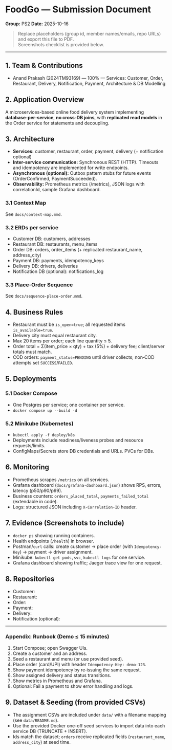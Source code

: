 # FoodGo — Submission Document

**Group:** PS2 
**Date:** 2025-10-16

> Replace placeholders (group id, member names/emails, repo URLs) and export this file to PDF.  
> Screenshots checklist is provided below.

---

## 1. Team & Contributions

- Anand Prakash (2024TM93169) — 100% — Services: Customer, Order, Restaurant, Delivery, Notification, Payment, Architecture & DB Modelling


## 2. Application Overview

A microservices-based online food delivery system implementing **database‑per‑service**, **no cross‑DB joins**, with **replicated read models** in the Order service for statements and decoupling.

## 3. Architecture

- **Services:** customer, restaurant, order, payment, delivery (+ notification optional)
- **Inter-service communication:** Synchronous REST (HTTP). Timeouts and idempotency are implemented for write endpoints.
- **Asynchronous (optional):** Outbox pattern stubs for future events (OrderConfirmed, PaymentSucceeded).
- **Observability:** Prometheus metrics (/metrics), JSON logs with correlationId, sample Grafana dashboard.

### 3.1 Context Map

See `docs/context-map.mmd`.

### 3.2 ERDs per service

- Customer DB: customers, addresses  
- Restaurant DB: restaurants, menu_items  
- Order DB: orders, order_items (+ replicated restaurant_name, address_city)  
- Payment DB: payments, idempotency_keys  
- Delivery DB: drivers, deliveries  
- Notification DB (optional): notifications_log

### 3.3 Place‑Order Sequence

See `docs/sequence-place-order.mmd`.

## 4. Business Rules

- Restaurant must be `is_open=true`; all requested items `is_available=true`.
- Delivery city must equal restaurant city.
- Max 20 items per order; each line quantity ≤ 5.
- Order total = Σ(item_price × qty) + tax (5%) + delivery fee; client/server totals must match.
- COD orders: `payment_status=PENDING` until driver collects; non‑COD attempts set `SUCCESS`/`FAILED`.

## 5. Deployments

### 5.1 Docker Compose

- One Postgres per service; one container per service.
- `docker compose up --build -d`

### 5.2 Minikube (Kubernetes)

- `kubectl apply -f deploy/k8s`  
- Deployments include readiness/liveness probes and resource requests/limits.
- ConfigMaps/Secrets store DB credentials and URLs. PVCs for DBs.

## 6. Monitoring

- Prometheus scrapes `/metrics` on all services.
- Grafana dashboard (`docs/grafana-dashboard.json`) shows RPS, errors, latency (p50/p90/p99).
- Business counters: `orders_placed_total`, `payments_failed_total` (extendable in code).
- Logs: structured JSON including `X-Correlation-ID` header.

## 7. Evidence (Screenshots to include)

- `docker ps` showing running containers.
- Health endpoints (`/health`) in browser.
- Postman/`curl` calls: create customer → place order (with `Idempotency-Key`) → payment → driver assignment.
- Minikube: `kubectl get pods,svc`, `kubectl logs` for one service.
- Grafana dashboard showing traffic; Jaeger trace view for one request.

## 8. Repositories

- Customer: <replace with GitHub URL>
- Restaurant: <replace with GitHub URL>
- Order: <replace with GitHub URL>
- Payment: <replace with GitHub URL>
- Delivery: <replace with GitHub URL>
- Notification (optional): <replace with GitHub URL>

---

### Appendix: Runbook (Demo ≤ 15 minutes)

1. Start Compose; open Swagger UIs.  
2. Create a customer and an address.  
3. Seed a restaurant and menu (or use provided seed).  
4. Place order (card/UPI) with header `Idempotency-Key: demo-123`.  
5. Show payment idempotency by re‑issuing the same request.  
6. Show assigned delivery and status transitions.  
7. Show metrics in Prometheus and Grafana.  
8. Optional: Fail a payment to show error handling and logs.


## 9. Dataset & Seeding (from provided CSVs)

- The assignment CSVs are included under `data/` with a filename mapping (see `data/README.md`).
- Use the provided Docker one-off seed services to import data into each service DB (TRUNCATE + INSERT).
- Ids match the dataset; `orders` receive replicated fields (`restaurant_name`, `address_city`) at seed time.
